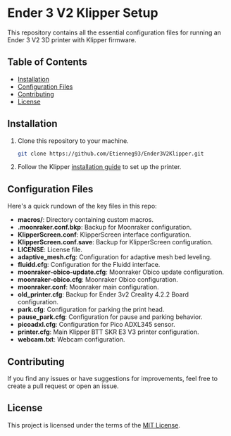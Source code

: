 # Ender 3 V2 Klipper Setup

This repository contains all the essential configuration files for running an Ender 3 V2 3D printer with Klipper firmware.

## Table of Contents

- [Installation](#installation)
- [Configuration Files](#configuration-files)
- [Contributing](#contributing)
- [License](#license)

## Installation

1. Clone this repository to your machine.
    ```bash
    git clone https://github.com/Etienneg93/Ender3V2Klipper.git
    ```
2. Follow the Klipper [installation guide](https://klipper3d.org/Installation.html) to set up the printer.

## Configuration Files

Here's a quick rundown of the key files in this repo:

- **macros/**: Directory containing custom macros.
- **.moonraker.conf.bkp**: Backup for Moonraker configuration.
- **KlipperScreen.conf**: KlipperScreen interface configuration.
- **KlipperScreen.conf.save**: Backup for KlipperScreen configuration.
- **LICENSE**: License file.
- **adaptive_mesh.cfg**: Configuration for adaptive mesh bed leveling.
- **fluidd.cfg**: Configuration for the Fluidd interface.
- **moonraker-obico-update.cfg**: Moonraker Obico update configuration.
- **moonraker-obico.cfg**: Moonraker Obico configuration.
- **moonraker.conf**: Moonraker main configuration.
- **old_printer.cfg**: Backup for Ender 3v2 Creality 4.2.2 Board configuration.
- **park.cfg**: Configuration for parking the print head.
- **pause_park.cfg**: Configuration for pause and parking behavior.
- **picoadxl.cfg**: Configuration for Pico ADXL345 sensor.
- **printer.cfg**: Main Klipper BTT SKR E3 V3 printer configuration.
- **webcam.txt**: Webcam configuration.

## Contributing

If you find any issues or have suggestions for improvements, feel free to create a pull request or open an issue.

## License

This project is licensed under the terms of the [MIT License](LICENSE).
